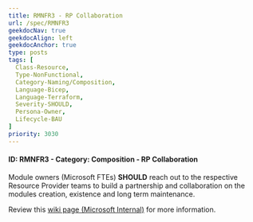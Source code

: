 ```yaml
---
title: RMNFR3 - RP Collaboration
url: /spec/RMNFR3
geekdocNav: true
geekdocAlign: left
geekdocAnchor: true
type: posts
tags: [
  Class-Resource,
  Type-NonFunctional,
  Category-Naming/Composition,
  Language-Bicep,
  Language-Terraform,
  Severity-SHOULD,
  Persona-Owner,
  Lifecycle-BAU
]
priority: 3030
---
```


#### ID: RMNFR3 - Category: Composition - RP Collaboration

Module owners (Microsoft FTEs) **SHOULD** reach out to the respective Resource Provider teams to build a partnership and collaboration on the modules creation, existence and long term maintenance.

Review this [wiki page (Microsoft Internal)](https://dev.azure.com/CSUSolEng/Azure%20Verified%20Modules/_wiki/wikis/AVM%20Internal%20Wiki/276/RP-Collaboration) for more information.
